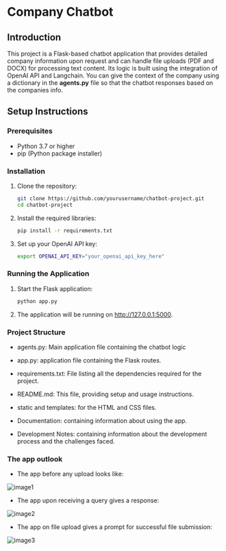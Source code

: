 # Company Chatbot

## Introduction
This project is a Flask-based chatbot application that provides detailed company information upon request and can handle file uploads (PDF and DOCX) for processing text content. Its logic is built using the integration of OpenAI API and Langchain. You can give the context of the company using a dictionary in the **agents.py** file so that the chatbot responses based on the companies info. 

## Setup Instructions

### Prerequisites
- Python 3.7 or higher
- pip (Python package installer)

### Installation

1. Clone the repository:
   ```sh
   git clone https://github.com/yourusername/chatbot-project.git
   cd chatbot-project

2. Install the required libraries:
   
   ```sh
   pip install -r requirements.txt

3. Set up your OpenAI API key:

   ```sh
   export OPENAI_API_KEY="your_openai_api_key_here"

### Running the Application

1. Start the Flask application:

   ```sh
   python app.py

2. The application will be running on http://127.0.0.1:5000.

### Project Structure

- agents.py: Main application file containing the chatbot logic

- app.py: application file containing the Flask routes.

- requirements.txt: File listing all the dependencies required for the project.

- README.md: This file, providing setup and usage instructions.

- static and templates: for the HTML and CSS files.

- Documentation: containing information about using the app.

- Development Notes: containing information about the development process and the challenges faced.

### The app outlook

- The app before any upload looks like:
  
![image1](https://github.com/shazam37/Company-chatbot/assets/119686545/4d6edb84-8b65-4b3c-9892-65ab0036dcc7)

- The app upon receiving a query gives a response:

![image2](https://github.com/shazam37/Company-chatbot/assets/119686545/800549b3-e59f-4693-a422-9783ad023615)

- The app on file upload gives a prompt for successful file submission: 

![image3](https://github.com/shazam37/Company-chatbot/assets/119686545/d46760a1-5fe8-4683-8956-4544c64fcb0a)


   
